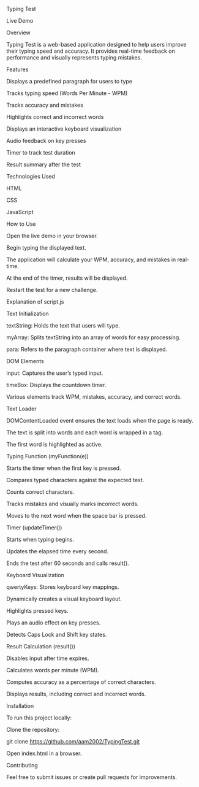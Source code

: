 Typing Test

Live Demo

Overview

Typing Test is a web-based application designed to help users improve their typing speed and accuracy. It provides real-time feedback on performance and visually represents typing mistakes.

Features

Displays a predefined paragraph for users to type

Tracks typing speed (Words Per Minute - WPM)

Tracks accuracy and mistakes

Highlights correct and incorrect words

Displays an interactive keyboard visualization

Audio feedback on key presses

Timer to track test duration

Result summary after the test

Technologies Used

HTML

CSS

JavaScript

How to Use

Open the live demo in your browser.

Begin typing the displayed text.

The application will calculate your WPM, accuracy, and mistakes in real-time.

At the end of the timer, results will be displayed.

Restart the test for a new challenge.

Explanation of script.js

Text Initialization

textString: Holds the text that users will type.

myArray: Splits textString into an array of words for easy processing.

para: Refers to the paragraph container where text is displayed.

DOM Elements

input: Captures the user’s typed input.

timeBox: Displays the countdown timer.

Various elements track WPM, mistakes, accuracy, and correct words.

Text Loader

DOMContentLoaded event ensures the text loads when the page is ready.

The text is split into words and each word is wrapped in a <span> tag.

The first word is highlighted as active.

Typing Function (myFunction(e))

Starts the timer when the first key is pressed.

Compares typed characters against the expected text.

Counts correct characters.

Tracks mistakes and visually marks incorrect words.

Moves to the next word when the space bar is pressed.

Timer (updateTimer())

Starts when typing begins.

Updates the elapsed time every second.

Ends the test after 60 seconds and calls result().

Keyboard Visualization

qwertyKeys: Stores keyboard key mappings.

Dynamically creates a visual keyboard layout.

Highlights pressed keys.

Plays an audio effect on key presses.

Detects Caps Lock and Shift key states.

Result Calculation (result())

Disables input after time expires.

Calculates words per minute (WPM).

Computes accuracy as a percentage of correct characters.

Displays results, including correct and incorrect words.

Installation

To run this project locally:

Clone the repository:

git clone https://github.com/aam2002/TypingTest.git

Open index.html in a browser.

Contributing

Feel free to submit issues or create pull requests for improvements.
